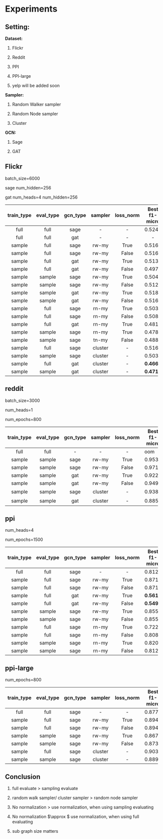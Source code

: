 # Experiments

## Setting:

**Dataset:**

1. Flickr

2. Reddit

3. PPI

4. PPI-large

5. yelp will be added soon

**Sampler:**

1. Random Walker sampler

2. Random Node sampler

3. Cluster

**GCN:**

1. Sage

2. GAT

## Flickr

batch_size=6000

sage num_hidden=256

gat num_heads=4 num_hidden=256

| train_type | eval_type | gcn_type | sampler | loss_norm | Best f1-micro | Best epoch | subgraph(mean) |
| :--------: | :-------: | :------: | :-----: | :-------: | :-----------: | :--------: | :------------: |
|    full    |   full    |   sage   |    -    |     -     |    0.5249     |    195     | (89250,899756) |
|    full    |   full    |   gat    |    -    |     -     |       -       |     -      |       -        |
|   sample   |   full    |   sage   |  rw-my  |   True    |    0.5163     |     12     | (14560,86300)  |
|   sample   |   full    |   sage   |  rw-my  |   False   |    0.5164     |     10     | (14500,86000)  |
|   sample   |   full    |   gat    |  rw-my  |   True    |    0.5130     |    107     | (14500,86000)  |
|   sample   |   full    |   gat    |  rw-my  |   False   |    0.4977     |     96     | (14500,86000)  |
|   sample   |  sample   |   sage   |  rw-my  |   True    |    0.5041     |     18     | (14500,86000)  |
|   sample   |  sample   |   sage   |  rw-my  |   False   |    0.5122     |     10     | (14500,86000)  |
|   sample   |  sample   |   gat    |  rw-my  |   True    |    0.5188     |     59     | (14500,86000)  |
|   sample   |  sample   |   gat    |  rw-my  |   False   |    0.5168     |     69     | (14500,86000)  |
|   sample   |   full    |   sage   |  rn-my  |   True    |    0.5039     |     24     | (17850,36000)  |
|   sample   |   full    |   sage   |  rn-my  |   False   |    0.5083     |     34     | (17850,36000)  |
|   sample   |   full    |   gat    |  rn-my  |   True    |    0.4813     |    119     | (17850,36000)  |
|   sample   |  sample   |   sage   |  rn-my  |   True    |    0.4783     |     30     | (17850,36000)  |
|   sample   |  sample   |   sage   |  tn-my  |   False   |    0.4887     |     38     | (17850,36000)  |
|   sample   |   full    |   sage   | cluster |     -     |    0.5163     |     41     | (17850,97000)  |
|   sample   |  sample   |   sage   | cluster |     -     |    0.5034     |     40     | (17850,97000)  |
|   sample   |   full    |   gat    | cluster |     -     |  **0.4662**   |    117     | (17850,97000)  |
|   sample   |  sample   |   gat    | cluster |     -     |  **0.4712**   |     79     | (17850,97000)  |

## reddit

batch_size=3000

num_heads=1

num_epochs=800


| train_type | eval_type | gcn_type | sampler | loss_norm | Best f1-micro | Best epoch |   subgraph(mean)    |
| :--------: | :-------: | :------: | :-----: | :-------: | ------------- | ---------- | :-----------------: |
|    full    |   full    |    -     |    -    |     -     | oom           | -          |  (232965,11606919)  |
|   sample   |  sample   |   sage   |  rw-my  |   True    | 0.9534        | 779        |    (8680,850000)    |
|   sample   |  sample   |   sage   |  rw-my  |   False   | 0.9714        | 743        |    (8680,850000)    |
|   sample   |  sample   |   gat    |  rw-my  |   True    | 0.9221        | 100        |    (8680,850000)    |
|   sample   |  sample   |   gat    |  rw-my  |   False   | 0.9495        | 84         |    (8680,850000)    |
|   sample   |  sample   |   sage   | cluster |     -     | 0.9381        | 176        | **（3100,185000）** |
|   sample   |  sample   |   gat    | cluster |     -     | 0.8850        | 686        |   （3100,185000）   |

## ppi

num_heads=4

num_epochs=1500


| train_type | eval_type | gcn_type | sampler | loss_norm | Best f1-micro | Best epoch | subgraph(mean)  |
| :--------: | :-------: | :------: | :-----: | :-------: | ------------- | ---------- | :-------------: |
|    full    |   full    |   sage   |    -    |     -     | 0.8129        | 1498       | (14755,225,270) |
|   sample   |   full    |   sage   |  rw-my  |   True    | 0.8717        | 1499       |  (8350,260000)  |
|   sample   |   full    |   sage   |  rw-my  |   False   | 0.8711        | 1482       |  (8350,260000)  |
|   sample   |   full    |   gat    |  rw-my  |   True    | **0.5610**    | 1470       |  (8350,260000)  |
|   sample   |   full    |   gat    |  rw-my  |   False   | **0.5492**    | 1468       |  (8350,260000)  |
|   sample   |  sample   |   sage   |  rw-my  |   True    | 0.8552        | 1468       |  (8350,260000)  |
|   sample   |  sample   |   sage   |  rw-my  |   False   | 0.8557        | 1489       |  (8350,260000)  |
|   sample   |   full    |   sage   |  rn-my  |   True    | 0.7222        | 1492       |  (8350,260000)  |
|   sample   |   full    |   sage   |  rn-my  |   False   | 0.8089        | 1484       |  (8350,260000)  |
|   sample   |  sample   |   sage   |  rn-my  |   True    | 0.8205        | 1489       |  (8350,260000)  |
|   sample   |  sample   |   sage   |  rn-my  |   False   | 0.8125        | 1498       |  (8350,260000)  |

## ppi-large 

num_epochs=800

| train_type | eval_type | gcn_type | sampler | loss_norm | Best f1-micro | Best epoch | subgraph(mean) |
| :--------: | :-------: | :------: | :-----: | :-------: | :-----------: | :--------: | :------------: |
|    full    |   full    |   sage   |    -    |     -     |    0.8771     |    799     | (56944,818716) |
|   sample   |   full    |   sage   |  rw-my  |   True    |    0.8946     |    794     | (13450,277000) |
|   sample   |   full    |   sage   |  rw-my  |   False   |    0.8942     |    793     | (13450,277000) |
|   sample   |  sample   |   sage   |  rw-my  |   True    |    0.8671     |    775     | (13450,277000) |
|   sample   |  sample   |   sage   |  rw-my  |   False   |    0.8732     |    771     | (13450,277000) |
|   sample   |   full    |   sage   | cluster |     -     |    0.9036     |    793     | (14236,270000) |
|   sample   |  sample   |   sage   | cluster |     -     |    0.8892     |    724     | (14236,270000) |



## Conclusion

1. full evaluate > sampling evaluate
2. random walk sampler/ cluster sampler > random node sampler 
3. No normalization > use normalization, when using sampling evaluating
4. No normalization $\approx $ use normalization, when using full evaluating

5. sub graph size matters